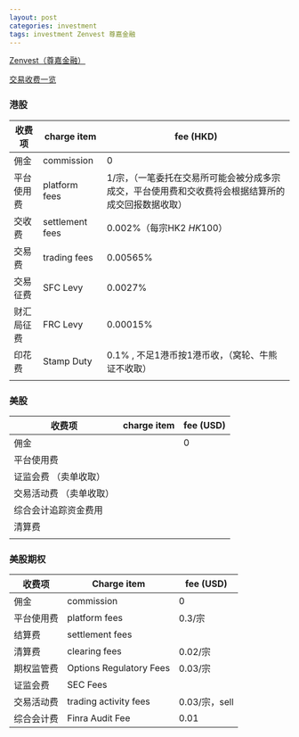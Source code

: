 ```yaml
---
layout: post
categories: investment
tags: investment Zenvest 尊嘉金融
---
```


[Zenvest（尊嘉金融）](https://www.zvsts.com)



[交易收费一览](https://t.financialdatamining.com/qa/three/267?skin=blue&fontName=&hmcu=qa&hmsr=wechat&share=)

### 港股



| 收费项     | charge item     | fee (HKD)                                                    |
| ---------- | --------------- | ------------------------------------------------------------ |
| 佣金       | commission      | 0                                                            |
| 平台使用费 | platform fees   | 1/宗，（一笔委托在交易所可能会被分成多宗成交，平台使用费和交收费将会根据结算所的成交回报数据收取） |
| 交收费     | settlement fees | 0.002%（每宗HK$2~HK$100）                                    |
| 交易费     | trading fees    | 0.00565%                                                     |
| 交易征费   | SFC Levy        | 0.0027%                                                      |
| 财汇局征费 | FRC Levy        | 0.00015%                                                     |
| 印花费     | Stamp Duty      | 0.1% , 不足1港币按1港币收，（窝轮、牛熊证不收取）            |
|            |                 |                                                              |

### 美股

| 收费项                  | charge item | fee (USD) |
| ----------------------- | ----------- | --------- |
| 佣金                    |             | 0         |
| 平台使用费              |             |           |
| 证监会费 （卖单收取）   |             |           |
| 交易活动费 （卖单收取） |             |           |
| 综合会计追踪资金费用    |             |           |
| 清算费                  |             |           |
|                         |             |           |



### 美股期权

| 收费项     | Charge item             | fee (USD)     |
| ---------- | ----------------------- | ------------- |
| 佣金       | commission              | 0             |
| 平台使用费 | platform fees           | 0.3/宗        |
| 结算费     | settlement fees         |               |
| 清算费     | clearing fees           | 0.02/宗       |
| 期权监管费 | Options Regulatory Fees | 0.03/宗       |
| 证监会费   | SEC Fees                |               |
| 交易活动费 | trading activity fees   | 0.03/宗，sell |
| 综合会计费 | Finra Audit Fee         | 0.01          |



